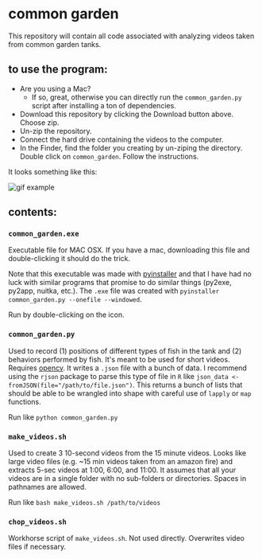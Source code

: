 # common garden

This repository will contain all code associated with analyzing videos taken from common garden tanks.

## to use the program:
- Are you using a Mac?
   - If so, great, otherwise you can directly run the `common_garden.py` script after installing a ton of dependencies.
- Download this repository by clicking the Download button above. Choose zip.
- Un-zip the repository.
- Connect the hard drive containing the videos to the computer.
- In the Finder, find the folder you creating by un-ziping the directory. Double click on `common_garden`. Follow the instructions.

It looks something like this:

![gif example](./example_of_useage.gif)


## contents:

### `common_garden.exe`

Executable file for MAC OSX. If you have a mac, downloading this file and double-clicking it should do the trick.

Note that this executable was made with [pyinstaller](https://github.com/pyinstaller/pyinstaller) and that I have had no luck with similar programs that promise to do similar things (py2exe, py2app, nuitka, etc.). The `.exe` file was created with `pyinstaller common_garden.py --onefile --windowed`.

Run by double-clicking on the icon.

### `common_garden.py`
Used to record (1) positions of different types of fish in the tank and (2) behaviors performed by fish. It's meant to be used for short videos. Requires [opencv](http://opencv.org/). It writes a `.json` file with a bunch of data. I recommend using the `rjson` package to parse this type of file in `R` like `json_data <- fromJSON(file="/path/to/file.json")`. This returns a bunch of lists that should be able to be wrangled into shape with careful use of `lapply` or `map` functions.

Run like `python common_garden.py`

### `make_videos.sh`
Used to create 3 10-second videos from the 15 minute videos. Looks like large video files (e.g. ~15 min videos taken from an amazon fire) and extracts 5-sec videos at 1:00, 6:00, and 11:00. It assumes that all your videos are in a single folder with no sub-folders or directories. Spaces in pathnames are allowed.

Run like `bash make_videos.sh /path/to/videos`

### `chop_videos.sh`
Workhorse script of `make_videos.sh`. Not used directly. Overwrites video files if necessary.
